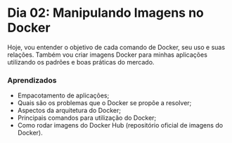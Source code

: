 # Dia 02: Manipulando Imagens no Docker

Hoje, vou entender o objetivo de cada comando de Docker, seu uso e suas relações. Também vou criar imagens Docker para minhas aplicações utilizando os padrões e boas práticas do mercado.

### Aprendizados

- Empacotamento de aplicações;
- Quais são os problemas que o Docker se propõe a resolver;
- Aspectos da arquitetura do Docker;
- Principais comandos para utilização do Docker;
- Como rodar imagens do Docker Hub (repositório oficial de imagens do Docker).
